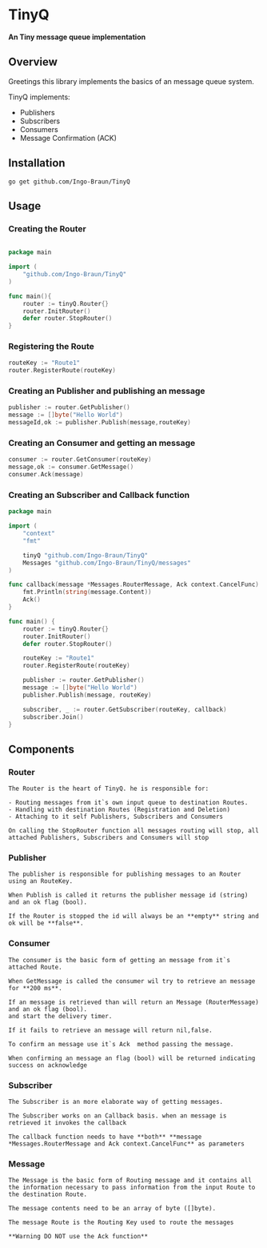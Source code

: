 # TinyQ

**An Tiny message queue implementation**

## Overview

Greetings this library implements the basics of an message queue system.

TinyQ implements:

- Publishers
- Subscribers
- Consumers
- Message Confirmation (ACK)

## Installation

    go get github.com/Ingo-Braun/TinyQ

## Usage

### Creating the Router

```go

package main

import (
    "github.com/Ingo-Braun/TinyQ"
)

func main(){
    router := tinyQ.Router{}
    router.InitRouter()
    defer router.StopRouter()
}
```

### Registering the Route

```go
routeKey := "Route1"
router.RegisterRoute(routeKey)
```

### Creating an Publisher and publishing an message

```go
publisher := router.GetPublisher()
message := []byte("Hello World")
messageId,ok := publisher.Publish(message,routeKey)
```

### Creating an Consumer and getting an message

```go
consumer := router.GetConsumer(routeKey)
message,ok := consumer.GetMessage()
consumer.Ack(message)
```

### Creating an Subscriber and Callback function

```go
package main

import (
    "context"
    "fmt"

    tinyQ "github.com/Ingo-Braun/TinyQ"
    Messages "github.com/Ingo-Braun/TinyQ/messages"
)

func callback(message *Messages.RouterMessage, Ack context.CancelFunc) {
    fmt.Println(string(message.Content))
    Ack()
}

func main() {
    router := tinyQ.Router{}
    router.InitRouter()
    defer router.StopRouter()

    routeKey := "Route1"
    router.RegisterRoute(routeKey)

    publisher := router.GetPublisher()
    message := []byte("Hello World")
    publisher.Publish(message, routeKey)

    subscriber, _ := router.GetSubscriber(routeKey, callback)
    subscriber.Join()
}

```

## Components

### Router

    The Router is the heart of TinyQ. he is responsible for:

    - Routing messages from it`s own input queue to destination Routes.
    - Handling with destination Routes (Registration and Deletion)
    - Attaching to it self Publishers, Subscribers and Consumers

    On calling the StopRouter function all messages routing will stop, all attached Publishers, Subscribers and Consumers will stop

### Publisher

    The publisher is responsible for publishing messages to an Router using an RouteKey.

    When Publish is called it returns the publisher message id (string) and an ok flag (bool).

    If the Router is stopped the id will always be an **empty** string and ok will be **false**.

### Consumer

    The consumer is the basic form of getting an message from it`s attached Route.

    When GetMessage is called the consumer wil try to retrieve an message for **200 ms**.

    If an message is retrieved than will return an Message (RouterMessage) and an ok flag (bool).
    and start the delivery timer.

    If it fails to retrieve an message will return nil,false.

    To confirm an message use it`s Ack  method passing the message.

    When confirming an message an flag (bool) will be returned indicating success on acknowledge

### Subscriber

    The Subscriber is an more elaborate way of getting messages.

    The Subscriber works on an Callback basis. when an message is retrieved it invokes the callback

    The callback function needs to have **both** **message *Messages.RouterMessage and Ack context.CancelFunc** as parameters

### Message

    The Message is the basic form of Routing message and it contains all the information necessary to pass information from the input Route to the destination Route.

    The message contents need to be an array of byte ([]byte).

    The message Route is the Routing Key used to route the messages

    **Warning DO NOT use the Ack function**
